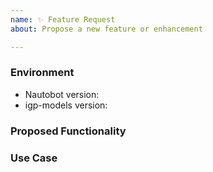 ```yaml
---
name: ✨ Feature Request
about: Propose a new feature or enhancement

---
```


### Environment
* Nautobot version:  <!-- Example: 2.0.0 -->
* igp-models version:  <!-- Example: 1.0.0 -->

<!--
    Describe in detail the new functionality you are proposing.
-->
### Proposed Functionality

<!--
    Convey an example use case for your proposed feature. Write from the
    perspective of a user who would benefit from the proposed
    functionality and describe how.
--->
### Use Case

